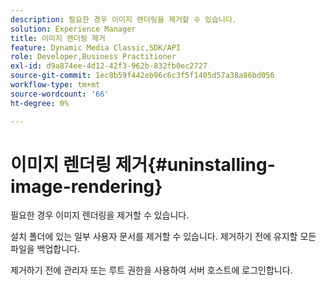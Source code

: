 ```yaml
---
description: 필요한 경우 이미지 렌더링을 제거할 수 있습니다.
solution: Experience Manager
title: 이미지 렌더링 제거
feature: Dynamic Media Classic,SDK/API
role: Developer,Business Practitioner
exl-id: d9a874ee-4d12-42f3-962b-832fb0ec2727
source-git-commit: 1ec8b59f442eb96c6c3f5f1405d57a38a86bd056
workflow-type: tm+mt
source-wordcount: '66'
ht-degree: 0%

---
```


# 이미지 렌더링 제거{#uninstalling-image-rendering}

필요한 경우 이미지 렌더링을 제거할 수 있습니다.

설치 폴더에 있는 일부 사용자 문서를 제거할 수 있습니다. 제거하기 전에 유지할 모든 파일을 백업합니다.

제거하기 전에 관리자 또는 루트 권한을 사용하여 서버 호스트에 로그인합니다.
